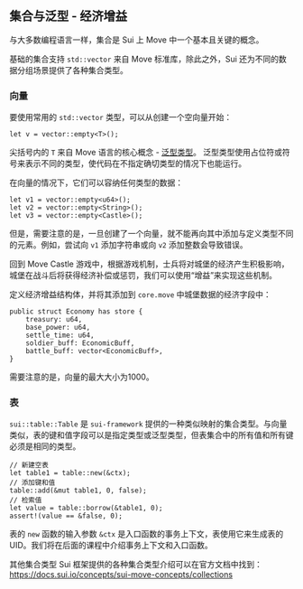 ## 集合与泛型 - 经济增益

与大多数编程语言一样，集合是 Sui 上 Move 中一个基本且关键的概念。

基础的集合支持 `std::vector` 来自 Move 标准库，除此之外，Sui 还为不同的数据分组场景提供了各种集合类型。

### 向量
要使用常用的 `std::vector` 类型，可以从创建一个空向量开始：

```move
let v = vector::empty<T>();
```

尖括号内的 `T` 来自 Move 语言的核心概念 - [泛型类型](https://move-book.com/advanced-topics/understanding-generics.html)。
泛型类型使用占位符或符号来表示不同的类型，使代码在不指定确切类型的情况下也能运行。

在向量的情况下，它们可以容纳任何类型的数据：

```move
let v1 = vector::empty<u64>();
let v2 = vector::empty<String>();
let v3 = vector::empty<Castle>();
```

但是，需要注意的是，一旦创建了一个向量，就不能再向其中添加与定义类型不同的元素。例如，尝试向 `v1` 添加字符串或向 `v2` 添加整数会导致错误。

回到 Move Castle 游戏中，根据游戏机制，士兵将对城堡的经济产生积极影响，城堡在战斗后将获得经济补偿或惩罚，我们可以使用“增益”来实现这些机制。

定义经济增益结构体，并将其添加到 `core.move` 中城堡数据的经济字段中：

```move
public struct Economy has store {
    treasury: u64,
    base_power: u64,
    settle_time: u64,
    soldier_buff: EconomicBuff,
    battle_buff: vector<EconomicBuff>,
}
```

需要注意的是，向量的最大大小为1000。

### 表
`sui::table::Table` 是 `sui-framework` 提供的一种类似映射的集合类型。与向量类似，表的键和值字段可以是指定类型或泛型类型，但表集合中的所有值和所有键必须是相同的类型。

```move
// 新建空表
let table1 = table::new(&ctx);
// 添加键和值
table::add(&mut table1, 0, false);
// 检索值
let value = table::borrow(&table1, 0);
assert!(value == &false, 0);
```

表的 `new` 函数的输入参数 `&ctx` 是入口函数的事务上下文，表使用它来生成表的 UID。我们将在后面的课程中介绍事务上下文和入口函数。

其他集合类型
Sui 框架提供的各种集合类型介绍可以在官方文档中找到：https://docs.sui.io/concepts/sui-move-concepts/collections